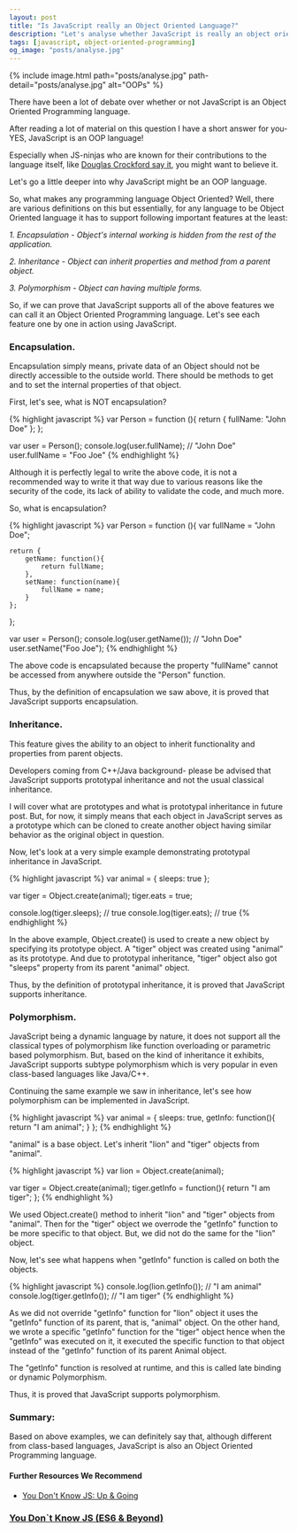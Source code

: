 ```yaml
---
layout: post
title: "Is JavaScript really an Object Oriented Language?"
description: "Let's analyse whether JavaScript is really an object oriented language or not. What is Object Oriented Language. How is JavaScript an Object oriented language."
tags: [javascript, object-oriented-programming]
og_image: "posts/analyse.jpg"
---
```


{% include image.html path="posts/analyse.jpg" path-detail="posts/analyse.jpg" alt="OOPs" %}

There have been a lot of debate over whether or not JavaScript is an Object Oriented Programming language. 

After reading a lot of material on this question I have a short answer for you- YES, JavaScript is an OOP language!

Especially when JS-ninjas who are known for their contributions to the language itself, like [Douglas Crockford say it](http://javascript.crockford.com/javascript.html), you might want to believe it. 

Let's go a little deeper into why JavaScript might be an OOP language. 

So, what makes any programming language Object Oriented? Well, there are various definitions on this but essentially, for any language to be Object Oriented language it has to support following important features at the least:

 *1. Encapsulation - Object's internal working is hidden from the rest of the application.*
 
 *2. Inheritance - Object can inherit properties and method from a parent object.*
 
 *3. Polymorphism - Object can having multiple forms.*

So, if we can prove that JavaScript supports all of the above features we can call it an Object Oriented Programming language. Let's see each feature one by one in action using JavaScript.

### Encapsulation.
Encapsulation simply means, private data of an Object should not be directly accessible to the outside world. There should be methods to get and to set the internal properties of that object.

First, let's see, what is NOT encapsulation?

{% highlight javascript %}
var Person = function (){
	return {
		fullName: "John Doe"
	};
};

var user = Person();
console.log(user.fullName); // "John Doe"
user.fullName = "Foo Joe"
{% endhighlight %}

Although it is perfectly legal to write the above code, it is not a recommended way to write it that way due to various reasons like the security of the code, its lack of ability to validate the code, and much more.

So, what is encapsulation?

{% highlight javascript %}
var Person = function (){
	var fullName = "John Doe";

	return {
		getName: function(){
			return fullName;
		},
		setName: function(name){
			fullName = name;
		}
	};
};


var user = Person();
console.log(user.getName()); // "John Doe"
user.setName("Foo Joe");
{% endhighlight %}

The above code is encapsulated because the property "fullName" cannot be accessed from anywhere outside the "Person" function. 

Thus, by the definition of encapsulation we saw above, it is proved that JavaScript supports encapsulation.


### Inheritance.
This feature gives the ability to an object to inherit functionality and properties from parent objects.

Developers coming from C++/Java background- please be advised that JavaScript supports prototypal inheritance and not the usual classical inheritance. 

I will cover what are prototypes and what is prototypal inheritance in future post. But, for now, it simply means that each object in JavaScript serves as a prototype which can be cloned to create another object having similar behavior as the original object in question.

Now, let's look at a very simple example demonstrating prototypal inheritance in JavaScript.

{% highlight javascript %}
var animal = { sleeps: true };

var tiger = Object.create(animal);
tiger.eats = true;

console.log(tiger.sleeps); // true
console.log(tiger.eats); // true
{% endhighlight %}

In the above example, Object.create() is used to create a new object by specifying its prototype object. A "tiger" object was created using "animal" as its prototype. And due to prototypal inheritance, "tiger" object also got "sleeps" property from its parent "animal" object.

Thus, by the definition of prototypal inheritance, it is proved that JavaScript supports inheritance.


### Polymorphism.
JavaScript being a dynamic language by nature, it does not support all the classical types of polymorphism like function overloading or parametric based polymorphism. But, based on the kind of inheritance it exhibits, JavaScript supports subtype polymorphism which is very popular in even class-based languages like Java/C++.

Continuing the same example we saw in inheritance, let's see how polymorphism can be implemented in JavaScript.

{% highlight javascript %}
var animal = { 
  sleeps: true,
  getInfo: function(){
    return "I am animal";
  }
};
{% endhighlight %}

"animal" is a base object. Let's inherit "lion" and "tiger" objects from "animal".

{% highlight javascript %}
var lion = Object.create(animal);

var tiger = Object.create(animal);
tiger.getInfo = function(){
  return "I am tiger";
};
{% endhighlight %}

We used Object.create() method to inherit "lion" and "tiger" objects from "animal". Then for the "tiger" object we overrode the "getInfo" function to be more specific to that object. But, we did not do the same for the "lion" object.

Now, let's see what happens when "getInfo" function is called on both the objects.

{% highlight javascript %}
console.log(lion.getInfo()); // "I am animal"
console.log(tiger.getInfo()); // "I am tiger"
{% endhighlight %}

As we did not override "getInfo" function for "lion" object it uses the "getInfo" function of its parent, that is, "animal" object. On the other hand, we wrote a specific "getInfo" function for the "tiger" object hence when the "getInfo" was executed on it, it executed the specific function to that object instead of the "getInfo" function of its parent Animal object.

The "getInfo" function is resolved at runtime, and this is called late binding or dynamic Polymorphism.

Thus, it is proved that JavaScript supports polymorphism.

### Summary:
Based on above examples, we can definitely say that, although different from class-based languages,
 JavaScript is also an Object Oriented Programming language.


#### Further Resources We Recommend

- [You Don't Know JS: Up & Going](https://amzn.to/2u8YuVt)
### [You Don`t Know JS (ES6 & Beyond)](https://amzn.to/2GGox8Y)